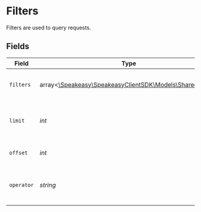 # Filters

Filters are used to query requests.


## Fields

| Field                                                                                      | Type                                                                                       | Required                                                                                   | Description                                                                                |
| ------------------------------------------------------------------------------------------ | ------------------------------------------------------------------------------------------ | ------------------------------------------------------------------------------------------ | ------------------------------------------------------------------------------------------ |
| `filters`                                                                                  | array<[\Speakeasy\SpeakeasyClientSDK\Models\Shared\Filter](../../Models/Shared/Filter.md)> | :heavy_check_mark:                                                                         | A list of filters to apply to the query.                                                   |
| `limit`                                                                                    | *int*                                                                                      | :heavy_check_mark:                                                                         | The maximum number of results to return.                                                   |
| `offset`                                                                                   | *int*                                                                                      | :heavy_check_mark:                                                                         | The offset to start the query from.                                                        |
| `operator`                                                                                 | *string*                                                                                   | :heavy_check_mark:                                                                         | The operator to use when combining filters.                                                |